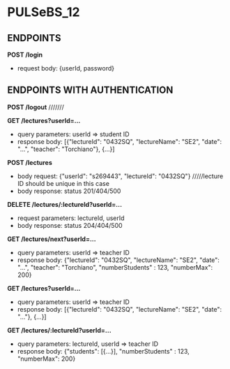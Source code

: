 # PULSeBS_12

## ENDPOINTS

**POST /login**
- request body: {userId, password}




## ENDPOINTS WITH AUTHENTICATION
**POST /logout**
///////

**GET /lectures?userId=...**
- query parameters: userId => student ID
- response body: [{"lectureId": "0432SQ", "lectureName": "SE2", "date": "...", "teacher": "Torchiano"}, {...}]

**POST /lectures**
- body request: {"userId": "s269443", "lectureId": "0432SQ"} /////lecture ID should be unique in this case
- body response: status 201/404/500

**DELETE /lectures/:lectureId?userId=...**
- request parameters: lectureId, userId
- body response: status 204/404/500

**GET /lectures/next?userId=...**
- query parameters: userId => teacher ID
- response body: {"lectureId": "0432SQ", "lectureName": "SE2", "date": "...", "teacher": "Torchiano", "numberStudents" : 123, "numberMax": 200}

**GET /lectures?userId=...**
- query parameters: userId => teacher ID
- response body: [{"lectureId": "0432SQ", "lectureName": "SE2", "date": "..."}, {...}]

**GET /lectures/:lectureId?userId=...**
- query parameters: lectureId, userId => teacher ID
- response body: {"students": [{...}], "numberStudents" : 123, "numberMax": 200}



